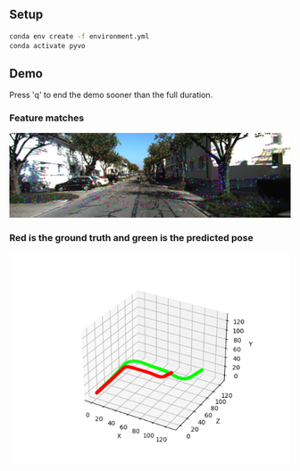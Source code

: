 ## Setup

```bash
conda env create -f environment.yml
conda activate pyvo
```

## Demo
Press 'q' to end the demo sooner than the full duration.

### Feature matches
![](https://github.com/hpennington/mono-visual-odometry/raw/main/features.jpeg)


### Red is the ground truth and green is the predicted pose
![](https://github.com/hpennington/mono-visual-odometry/raw/main/vo.png)

